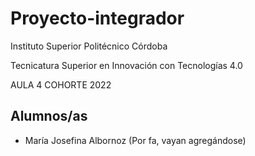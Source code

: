 # Proyecto-integrador

Instituto Superior Politécnico Córdoba 

Tecnicatura Superior en Innovación con Tecnologías 4.0

AULA 4 COHORTE 2022


## Alumnos/as

- María Josefina Albornoz
(Por fa, vayan agregándose)
